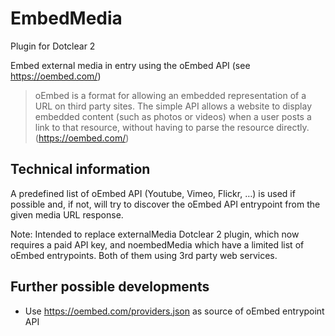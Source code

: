 # EmbedMedia

Plugin for Dotclear 2

Embed external media in entry using the oEmbed API (see <https://oembed.com/>)

> oEmbed is a format for allowing an embedded representation of a URL on third party sites. The simple API allows a website to display embedded content (such as photos or videos) when a user posts a link to that resource, without having to parse the resource directly. (<https://oembed.com/>)

## Technical information

A predefined list of oEmbed API (Youtube, Vimeo, Flickr, …) is used if possible and, if not, will try to discover the oEmbed API entrypoint from the given media URL response.

Note: Intended to replace externalMedia Dotclear 2 plugin, which now requires a paid API key, and noembedMedia which have a limited list of oEmbed entrypoints. Both of them using 3rd party web services.

## Further possible developments

- Use <https://oembed.com/providers.json> as source of oEmbed entrypoint API
